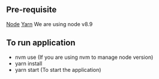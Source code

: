 ## Pre-requisite
[Node](https://nodejs.org/en/)
[Yarn](https://yarnpkg.com/en/)
We are using node v8.9

## To run application
- nvm use (If you are using nvm to manage node version)
- yarn install
- yarn start (To start the application)
